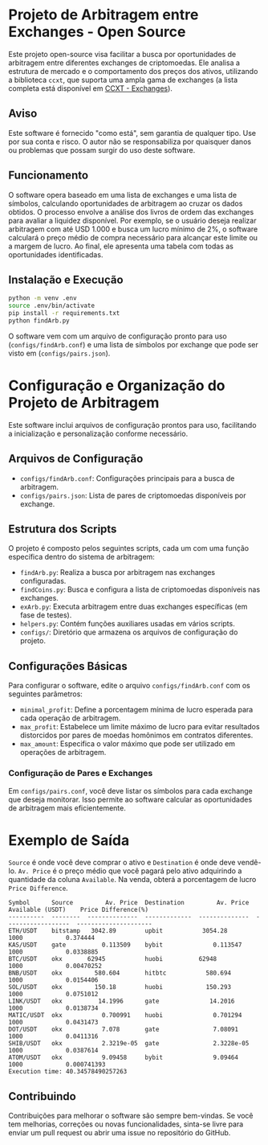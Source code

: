 # Projeto de Arbitragem entre Exchanges - Open Source

Este projeto open-source visa facilitar a busca por oportunidades de arbitragem entre diferentes exchanges de criptomoedas. Ele analisa a estrutura de mercado e o comportamento dos preços dos ativos, utilizando a biblioteca `ccxt`, que suporta uma ampla gama de exchanges (a lista completa está disponível em [CCXT - Exchanges](https://docs.ccxt.com/#/?id=exchanges)).

## Aviso
Este software é fornecido "como está", sem garantia de qualquer tipo. Use por sua conta e risco. O autor não se responsabiliza por quaisquer danos ou problemas que possam surgir do uso deste software.

## Funcionamento
O software opera baseado em uma lista de exchanges e uma lista de símbolos, calculando oportunidades de arbitragem ao cruzar os dados obtidos. O processo envolve a análise dos livros de ordem das exchanges para avaliar a liquidez disponível. Por exemplo, se o usuário deseja realizar arbitragem com até USD 1.000 e busca um lucro mínimo de 2%, o software calculará o preço médio de compra necessário para alcançar este limite ou a margem de lucro. Ao final, ele apresenta uma tabela com todas as oportunidades identificadas.

## Instalação e Execução
```bash
python -m venv .env
source .env/bin/activate
pip install -r requirements.txt
python findArb.py
```

O software vem com um arquivo de configuração pronto para uso (`configs/findArb.conf`) e uma lista de símbolos por exchange que pode ser visto em (`configs/pairs.json`).

# Configuração e Organização do Projeto de Arbitragem

Este software inclui arquivos de configuração prontos para uso, facilitando a inicialização e personalização conforme necessário.

## Arquivos de Configuração
- `configs/findArb.conf`: Configurações principais para a busca de arbitragem.
- `configs/pairs.json`: Lista de pares de criptomoedas disponíveis por exchange.

## Estrutura dos Scripts
O projeto é composto pelos seguintes scripts, cada um com uma função específica dentro do sistema de arbitragem:
- `findArb.py`: Realiza a busca por arbitragem nas exchanges configuradas.
- `findCoins.py`: Busca e configura a lista de criptomoedas disponíveis nas exchanges.
- `exArb.py`: Executa arbitragem entre duas exchanges específicas (em fase de testes).
- `helpers.py`: Contém funções auxiliares usadas em vários scripts.
- `configs/`: Diretório que armazena os arquivos de configuração do projeto.

## Configurações Básicas
Para configurar o software, edite o arquivo `configs/findArb.conf` com os seguintes parâmetros:
- `minimal_profit`: Define a porcentagem mínima de lucro esperada para cada operação de arbitragem.
- `max_profit`: Estabelece um limite máximo de lucro para evitar resultados distorcidos por pares de moedas homônimos em contratos diferentes.
- `max_amount`: Especifica o valor máximo que pode ser utilizado em operações de arbitragem.

### Configuração de Pares e Exchanges
Em `configs/pairs.conf`, você deve listar os símbolos para cada exchange que deseja monitorar. Isso permite ao software calcular as oportunidades de arbitragem mais eficientemente.

# Exemplo de Saída

`Source` é onde você deve comprar o ativo e `Destination` é onde deve vendê-lo. `Av. Price` é o preço médio que você pagará pelo ativo adquirindo a quantidade da coluna `Available`. Na venda, obterá a porcentagem de lucro `Price Difference`.

```
Symbol      Source         Av. Price  Destination         Av. Price    Available (USDT)    Price Difference(%)
----------  --------  --------------  -------------  --------------  ------------------  ---------------------
ETH/USDT    bitstamp   3042.89        upbit           3054.28                      1000            0.374444
KAS/USDT    gate          0.113509    bybit              0.113547                  1000            0.0338885
BTC/USDT    okx       62945           huobi          62948                         1000            0.00470252
BNB/USDT    okx         580.604       hitbtc           580.694                     1000            0.0154406
SOL/USDT    okx         150.18        huobi            150.293                     1000            0.0751012
LINK/USDT   okx          14.1996      gate              14.2016                    1000            0.0138734
MATIC/USDT  okx           0.700991    huobi              0.701294                  1000            0.0431473
DOT/USDT    okx           7.078       gate               7.08091                   1000            0.0411316
SHIB/USDT   okx           2.3219e-05  gate               2.3228e-05                1000            0.0387614
ATOM/USDT   okx           9.09458     bybit              9.09464                   1000            0.000741393
Execution time: 40.34578490257263
```


## Contribuindo
Contribuições para melhorar o software são sempre bem-vindas. Se você tem melhorias, correções ou novas funcionalidades, sinta-se livre para enviar um pull request ou abrir uma issue no repositório do GitHub.




